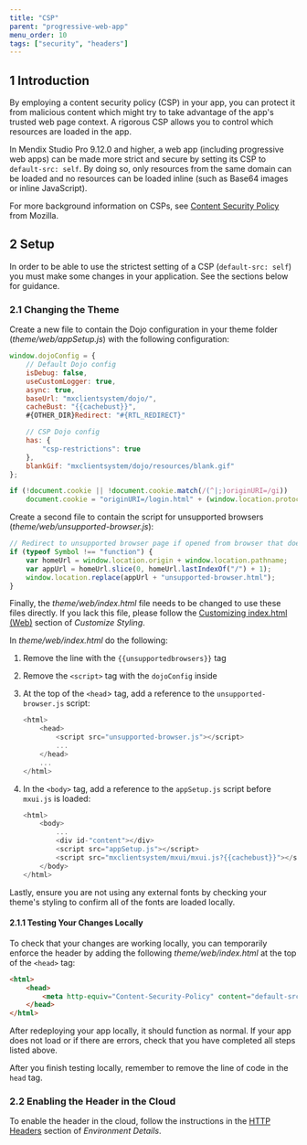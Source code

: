```yaml
---
title: "CSP"
parent: "progressive-web-app"
menu_order: 10
tags: ["security", "headers"]
---
```


## 1 Introduction

By employing a content security policy (CSP) in your app, you can protect it from malicious content which might try to take advantage of the app's trusted web page context. A rigorous CSP allows you to control which resources are loaded in the app.

In Mendix Studio Pro 9.12.0 and higher, a web app (including progressive web apps) can be made more strict and secure by setting its CSP to `default-src: self`. By doing so, only resources from the same domain can be loaded and no resources can be loaded inline (such as Base64 images or inline JavaScript).

For more background information on CSPs, see [Content Security Policy](https://developer.mozilla.org/en-US/docs/Web/HTTP/CSP) from Mozilla.

## 2 Setup

In order to be able to use the strictest setting of a CSP (`default-src: self`) you must make some changes in your application. See the sections below for guidance.

### 2.1 Changing the Theme

Create a new file to contain the Dojo configuration in your theme folder (*theme/web/appSetup.js*) with the following configuration:

```js
window.dojoConfig = {
    // Default Dojo config
	isDebug: false,
	useCustomLogger: true,
	async: true,
	baseUrl: "mxclientsystem/dojo/",
	cacheBust: "{{cachebust}}",
	#{OTHER_DIR}Redirect: "#{RTL_REDIRECT}"

    // CSP Dojo config
	has: {
        "csp-restrictions": true
    },
	blankGif: "mxclientsystem/dojo/resources/blank.gif"
};

if (!document.cookie || !document.cookie.match(/(^|;)originURI=/gi))
	document.cookie = "originURI=/login.html" + (window.location.protocol === "https:" ? ";SameSite=None;Secure" : "");
```

Create a second file to contain the script for unsupported browsers (*theme/web/unsupported-browser.js*):

```js
// Redirect to unsupported browser page if opened from browser that doesn't support Symbols
if (typeof Symbol !== "function") {
    var homeUrl = window.location.origin + window.location.pathname;
    var appUrl = homeUrl.slice(0, homeUrl.lastIndexOf("/") + 1);
    window.location.replace(appUrl + "unsupported-browser.html");
}
```

Finally, the *theme/web/index.html* file needs to be changed to use these files directly. If you lack this file, please follow the [Customizing index.html (Web)](/howto/front-end/customize-styling-new#custom-web) section of *Customize Styling*.

In *theme/web/index.html* do the following:

1. Remove the line with the `{{unsupportedbrowsers}}` tag
1. Remove the `<script>` tag with the `dojoConfig` inside
1.  At the top of the `<head`> tag, add a reference to the `unsupported-browser.js` script:

    ```js
    <html>
        <head>
            <script src="unsupported-browser.js"></script>
            ...
        </head>
        ...
    </html>
    ```
1.  In the `<body>` tag, add a reference to the `appSetup.js` script before `mxui.js` is loaded:

    ```js
    <html>
        <body>
            ...
            <div id-"content"></div>
            <script src="appSetup.js"></script>
            <script src="mxclientsystem/mxui/mxui.js?{{cachebust}}"></script>
        </body>
    </html>
    ```

Lastly, ensure you are not using any external fonts by checking your theme's styling to confirm all of the fonts are loaded locally.

#### 2.1.1 Testing Your Changes Locally

To check that your changes are working locally, you can temporarily enforce the header by adding the following *theme/web/index.html* at the top of the `<head>` tag:

```html
<html>
    <head>
        <meta http-equiv="Content-Security-Policy" content="default-src 'self';">
    </head>
</html>
```

After redeploying your app locally, it should function as normal. If your app does not load or if there are errors, check that you have completed all steps listed above.

After you finish testing locally, remember to remove the line of code in the `head` tag.

### 2.2 Enabling the Header in the Cloud

To enable the header in the cloud, follow the instructions in the [HTTP Headers](/developerportal/deploy/environments-details#http-headers) section of *Environment Details*.
